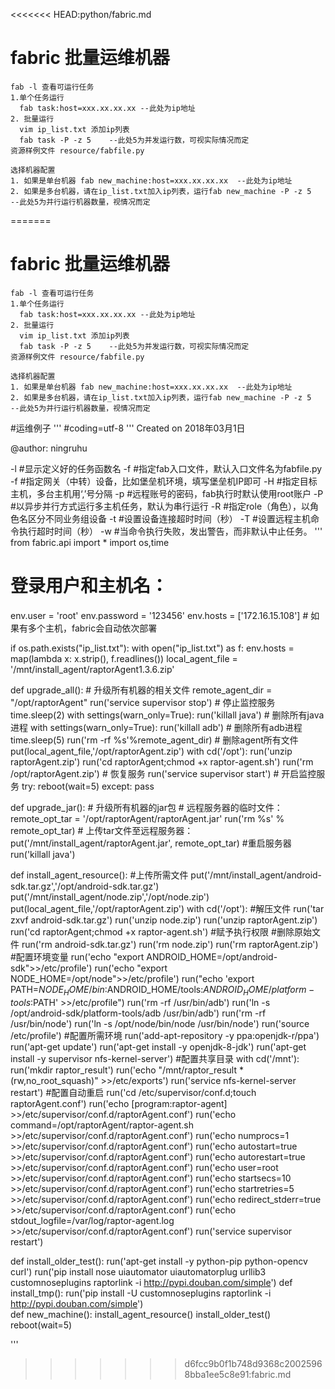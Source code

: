 <<<<<<< HEAD:python/fabric.md
# fabric 批量运维机器
	fab -l 查看可运行任务
	1.单个任务运行
	  fab task:host=xxx.xx.xx.xx --此处为ip地址
	2. 批量运行
	  vim ip_list.txt 添加ip列表
	  fab task -P -z 5    --此处5为并发运行数，可视实际情况而定
	资源样例文件 resource/fabfile.py
	
	选择机器配置
	1. 如果是单台机器 fab new_machine:host=xxx.xx.xx.xx  --此处为ip地址
	2. 如果是多台机器，请在ip_list.txt加入ip列表，运行fab new_machine -P -z 5   --此处5为并行运行机器数量，视情况而定

=======
# fabric 批量运维机器
	fab -l 查看可运行任务
	1.单个任务运行
	  fab task:host=xxx.xx.xx.xx --此处为ip地址
	2. 批量运行
	  vim ip_list.txt 添加ip列表
	  fab task -P -z 5    --此处5为并发运行数，可视实际情况而定
	资源样例文件 resource/fabfile.py
	
	选择机器配置
	1. 如果是单台机器 fab new_machine:host=xxx.xx.xx.xx  --此处为ip地址
	2. 如果是多台机器，请在ip_list.txt加入ip列表，运行fab new_machine -P -z 5   --此处5为并行运行机器数量，视情况而定

#运维例子
'''
#coding=utf-8
'''
Created on 2018年03月1日

@author: ningruhu

-l #显示定义好的任务函数名
-f #指定fab入口文件，默认入口文件名为fabfile.py
-f #指定网关（中转）设备，比如堡垒机环境，填写堡垒机IP即可
-H #指定目标主机，多台主机用‘,’号分隔
-p #远程账号的密码，fab执行时默认使用root账户
-P #以异步并行方式运行多主机任务，默认为串行运行
-R #指定role（角色），以角色名区分不同业务组设备
-t #设置设备连接超时时间（秒）
-T #设置远程主机命令执行超时时间（秒）
-w #当命令执行失败，发出警告，而非默认中止任务。
'''
from fabric.api import *
import os,time

# 登录用户和主机名：
env.user = 'root'
env.password = '123456'
env.hosts = ['172.16.15.108'] # 如果有多个主机，fabric会自动依次部署

if os.path.exists("ip_list.txt"):
    with open("ip_list.txt") as f:
        env.hosts = map(lambda x: x.strip(), f.readlines())
local_agent_file = '/mnt/install_agent/raptorAgent1.3.6.zip'


def upgrade_all(): # 升级所有机器的相关文件
    remote_agent_dir = "/opt/raptorAgent"
    run('service supervisor stop') # 停止监控服务
    time.sleep(2)
    with settings(warn_only=True):
        run('killall java') # 删除所有java进程
    with settings(warn_only=True):
        run('killall adb') # 删除所有adb进程
    time.sleep(5)
    run('rm -rf %s'%remote_agent_dir) # 删除agent所有文件
    put(local_agent_file,'/opt/raptorAgent.zip')
    with cd('/opt'):
        run('unzip raptorAgent.zip')
        run('cd raptorAgent;chmod +x raptor-agent.sh')
    run('rm /opt/raptorAgent.zip')
    # 恢复服务
    run('service supervisor start') # 开启监控服务
    try:
      reboot(wait=5)
    except:
      pass

def upgrade_jar(): # 升级所有机器的jar包
    # 远程服务器的临时文件：
    remote_opt_tar = '/opt/raptorAgent/raptorAgent.jar'
    run('rm  %s' % remote_opt_tar)
    # 上传tar文件至远程服务器：
    put('/mnt/install_agent/raptorAgent.jar', remote_opt_tar) 
    #重启服务器
    run('killall java')

def install_agent_resource():
    #上传所需文件
    put('/mnt/install_agent/android-sdk.tar.gz','/opt/android-sdk.tar.gz')
    put('/mnt/install_agent/node.zip','/opt/node.zip')
    put(local_agent_file,'/opt/raptorAgent.zip')
    with cd('/opt'):
        #解压文件
        run('tar zxvf android-sdk.tar.gz')
        run('unzip node.zip')
        run('unzip raptorAgent.zip')
        run('cd raptorAgent;chmod +x raptor-agent.sh') #赋予执行权限
        #删除原始文件
        run('rm android-sdk.tar.gz')
        run('rm node.zip')
        run('rm raptorAgent.zip')
    #配置环境变量
    run('echo "export ANDROID_HOME=/opt/android-sdk">>/etc/profile')
    run('echo "export NODE_HOME=/opt/node">>/etc/profile')
    run("echo 'export PATH=$NODE_HOME/bin:$ANDROID_HOME/tools:$ANDROID_HOME/platform-tools:$PATH' >>/etc/profile")
    run('rm -rf /usr/bin/adb')
    run('ln -s /opt/android-sdk/platform-tools/adb /usr/bin/adb')
    run('rm -rf /usr/bin/node')
    run('ln -s /opt/node/bin/node /usr/bin/node')
    run('source /etc/profile')
    #配置所需环境
    run('add-apt-repository -y ppa:openjdk-r/ppa')
    run('apt-get update')
    run('apt-get install -y openjdk-8-jdk')
    run('apt-get install -y supervisor nfs-kernel-server')
    #配置共享目录
    with cd('/mnt'):
        run('mkdir raptor_result')
    run('echo "/mnt/raptor_result *(rw,no_root_squash)" >>/etc/exports')
    run('service nfs-kernel-server restart')
    #配置自动重启
    run('cd /etc/supervisor/conf.d;touch raptorAgent.conf')
    run('echo [program:raptor-agent] >>/etc/supervisor/conf.d/raptorAgent.conf')
    run('echo command=/opt/raptorAgent/raptor-agent.sh >>/etc/supervisor/conf.d/raptorAgent.conf')
    run('echo numprocs=1 >>/etc/supervisor/conf.d/raptorAgent.conf')
    run('echo autostart=true >>/etc/supervisor/conf.d/raptorAgent.conf')
    run('echo autorestart=true >>/etc/supervisor/conf.d/raptorAgent.conf')
    run('echo user=root >>/etc/supervisor/conf.d/raptorAgent.conf')
    run('echo startsecs=10 >>/etc/supervisor/conf.d/raptorAgent.conf')
    run('echo startretries=5 >>/etc/supervisor/conf.d/raptorAgent.conf')
    run('echo redirect_stderr=true >>/etc/supervisor/conf.d/raptorAgent.conf')
    run('echo stdout_logfile=/var/log/raptor-agent.log >>/etc/supervisor/conf.d/raptorAgent.conf')
    run('service supervisor restart')

def install_older_test():
    run('apt-get install -y python-pip python-opencv curl')
    run('pip install nose uiautomator uiautomatorplug urllib3 customnoseplugins raptorlink -i http://pypi.douban.com/simple')
def install_tmp():
    run('pip install -U customnoseplugins raptorlink -i http://pypi.douban.com/simple')  	
def new_machine():
    install_agent_resource()
    install_older_test()
    reboot(wait=5)

'''

>>>>>>> d6fcc9b0f1b748d9368c20025968bba1ee5c8e91:fabric.md
